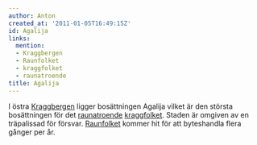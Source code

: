 ```yaml
---
author: Anton
created_at: '2011-01-05T16:49:15Z'
id: Agalija
links:
  mention:
  - Kraggbergen
  - Raunfolket
  - kraggfolket
  - raunatroende
title: Agalija
---
```


I östra [Kraggbergen] ligger bosättningen Agalija vilket är den största bosättningen för det
[raunatroende][] [kraggfolket]. Staden är omgiven av en träpalissad för försvar. [Raunfolket] kommer
hit för att byteshandla flera gånger per år.

  [Kraggbergen]: Kraggbergen
  [raunatroende]: raunatroende
  [kraggfolket]: kraggfolket
  [Raunfolket]: Raunfolket
